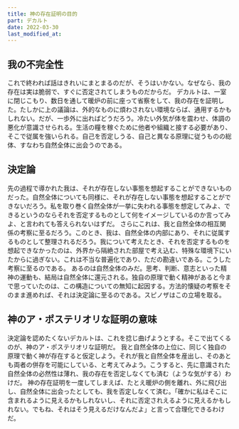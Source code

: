 ```yaml
---
title: 神の存在証明の目的
part: デカルト
date: 2022-03-30
last_modified_at: 
---
```

## 我の不完全性

これで終われば話はきれいにまとまるのだが、そうはいかない。なぜなら、我の存在は実は脆弱で、すぐに否定されてしまうものだからだ。
デカルトは、一室に閉じこもり、数日を通して暖炉の前に座って省察をして、我の存在を証明した。たしかに上の議論は、外的なものに煩わされない環境ならば、通用するかもしれない。だが、一歩外に出ればどうだろう。冷たい外気が体を震わせ、体調の悪化が意識させられる。生活の糧を稼ぐために他者や組織と接する必要があり、そこで従属を強いられる。自己を否定しうる、自己と異なる原理に従うものの総体、すなわち自然全体に出会うのである。

## 決定論

先の過程で導かれた我は、それが存在しない事態を想起することができないものだった。自然全体についても同様に、それが存在しない事態を想起することができないだろう。私を取り巻く自然全体が一挙に失われる事態を想定してみよ、できるというのならそれを否定するものとして何をイメージしているのか言ってみよ、と言われても答えられないはずだ。
さらにこれは、我と自然全体の相互関係の考察に至るだろう。このとき、我は、自然全体の内部にあり、それに従属するものとして整理されるだろう。我について考えたとき、それを否定するものを想起できなかったのは、外界から隔絶された部屋で考え込む、特殊な環境下にいたからに過ぎない。これは不当な普遍化であり、ただの勘違いである。こうした考察に至るのである。
あるのは自然全体のみだ。思考、判断、意志といった精神の運動も、結局は自然全体に還元される。独自の原理で動く精神があると今まで思っていたのは、この構造についての無知に起因する。方法的懐疑の考察をそのまま進めれば、それは決定論に至るのである。スピノザはこの立場を取る。

## 神のア・ポステリオリな証明の意味

決定論を認めたくないデカルトは、これを捻じ曲げようとする。そこで出てくるのが、神のア・ポステリオリな証明だ。
我と自然全体の上位に、同じく独自の原理で動く神が存在すると仮定しよう。それが我と自然全体を産出し、そのあとも両者の併存を可能にしている、と考えてみよう。こうすると、先に意識された自然全体の必然性は薄れ、我の存在を否定しなくても済む（ような気がする）わけだ。
神の存在証明を一度してしまえば、たとえ暖炉の側を離れ、外に飛び出し、自然全体に出会ったとしても、我を否定しなくて済む。「確かに私はそこに含まれるように見えるかもしれないし、それに否定されえるように見えるかもしれない。でもね、それはそう見えるだけなんだよ」と言って合理化できるわけだ。
